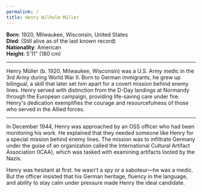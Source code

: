 ```yaml
---
permalink: /
title: Henry Wilhelm Müller
---
```

**Born**: 1920, Milwaukee, Wisconsin, United States  
**Died**: (Still alive as of the last known record)  
**Nationality**: American  
**Height**: 5'11" (180 cm)  
<!-- **Known for**: Medic in the 3rd Army -->

<!-- _Henry Müller in 1944, taken during his service with the 3rd Army in Europe._ -->

---

Henry Müller (b. 1920, Milwaukee, Wisconsin) was a U.S. Army medic in the 3rd Army during World War II. Born to German immigrants, he grew up bilingual, a skill that later set him apart for a covert mission behind enemy lines. Henry served with distinction from the D-Day landings at Normandy through the European campaign, providing life-saving care under fire.  Henry's dedication exemplifies the courage and resourcefulness of those who served in the Allied forces.

---

In December 1944, Henry was approached by an OSS officer who had been monitoring his work. He explained that they needed someone like Henry for a special mission behind enemy lines. The mission was to infiltrate Germany under the guise of an organization called the International Cultural Artifact Association (ICAA), which was tasked with examining artifacts looted by the Nazis.

Henry was hesitant at first. he wasn’t a spy or a saboteur—he was a medic. But the officer insisted that his German heritage, fluency in the language, and ability to stay calm under pressure made Henry the ideal candidate.
